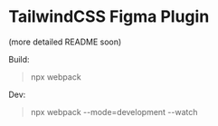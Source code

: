 # TailwindCSS Figma Plugin

(more detailed README soon)

Build:

> npx webpack

Dev:

> npx webpack --mode=development --watch
